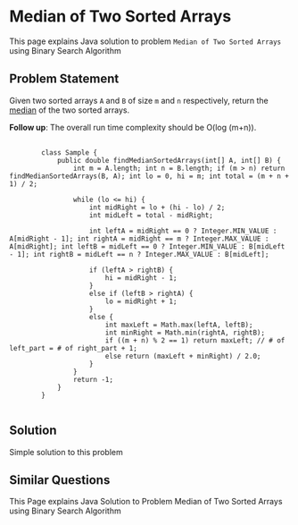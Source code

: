 [comment]: metadata=
[comment]: keywords=
[comment]: robots=
<h1>Median of Two Sorted Arrays</h1>
<p>This page explains Java solution to problem <code className="inline">Median of Two Sorted Arrays</code> using Binary Search Algorithm</p>


<h2 className="heading">Problem Statement</h2>
<p>
Given two sorted arrays <code class="inline">A</code> and <code className="inline">B</code> of size <code className="inline">m</code> and <code className="inline">n</code> respectively, return the <a href="https://en.wikipedia.org/wiki/Median" className="absolute" target="_blank" rel="noopener noreferrer">median</a> of the two sorted arrays.
</p>

<p>
<strong>Follow up</strong>: The overall run time complexity should be O(log (m+n)).
</p>

<pre>
    <code className="language-java">
        class Sample {
            public double findMedianSortedArrays(int[] A, int[] B) {
                int m = A.length; int n = B.length; if (m > n) return findMedianSortedArrays(B, A); int lo = 0, hi = m; int total = (m + n + 1) / 2;
                
                while (lo <= hi) {
                    int midRight = lo + (hi - lo) / 2;
                    int midLeft = total - midRight;
        
                    int leftA = midRight == 0 ? Integer.MIN_VALUE : A[midRight - 1]; int rightA = midRight == m ? Integer.MAX_VALUE : A[midRight]; int leftB = midLeft == 0 ? Integer.MIN_VALUE : B[midLeft - 1]; int rightB = midLeft == n ? Integer.MAX_VALUE : B[midLeft];
        
                    if (leftA > rightB) {
                        hi = midRight - 1;
                    }
                    else if (leftB > rightA) {
                        lo = midRight + 1;
                    }
                    else {
                        int maxLeft = Math.max(leftA, leftB);
                        int minRight = Math.min(rightA, rightB);
                        if ((m + n) % 2 == 1) return maxLeft; // # of left_part = # of right_part + 1;
                        else return (maxLeft + minRight) / 2.0;
                    }
                }
                return -1;
            }
        }
    </code>
</pre>


<h2 class="heading">Solution</h2>
<p>Simple solution to this problem </p>


<h2 className="heading">Similar Questions</h2>
<p>This Page explains Java Solution to Problem Median of Two Sorted Arrays using Binary Search Algorithm</p>
